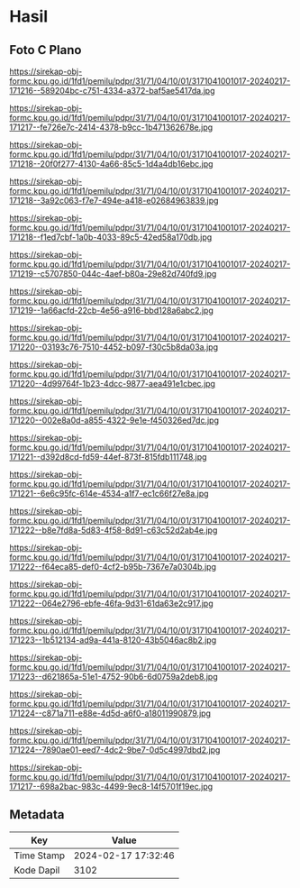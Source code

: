 # Hasil

## Foto C Plano

https://sirekap-obj-formc.kpu.go.id/1fd1/pemilu/pdpr/31/71/04/10/01/3171041001017-20240217-171216--589204bc-c751-4334-a372-baf5ae5417da.jpg

https://sirekap-obj-formc.kpu.go.id/1fd1/pemilu/pdpr/31/71/04/10/01/3171041001017-20240217-171217--fe726e7c-2414-4378-b9cc-1b471362678e.jpg

https://sirekap-obj-formc.kpu.go.id/1fd1/pemilu/pdpr/31/71/04/10/01/3171041001017-20240217-171218--20f0f277-4130-4a66-85c5-1d4a4db16ebc.jpg

https://sirekap-obj-formc.kpu.go.id/1fd1/pemilu/pdpr/31/71/04/10/01/3171041001017-20240217-171218--3a92c063-f7e7-494e-a418-e02684963839.jpg

https://sirekap-obj-formc.kpu.go.id/1fd1/pemilu/pdpr/31/71/04/10/01/3171041001017-20240217-171218--f1ed7cbf-1a0b-4033-89c5-42ed58a170db.jpg

https://sirekap-obj-formc.kpu.go.id/1fd1/pemilu/pdpr/31/71/04/10/01/3171041001017-20240217-171219--c5707850-044c-4aef-b80a-29e82d740fd9.jpg

https://sirekap-obj-formc.kpu.go.id/1fd1/pemilu/pdpr/31/71/04/10/01/3171041001017-20240217-171219--1a66acfd-22cb-4e56-a916-bbd128a6abc2.jpg

https://sirekap-obj-formc.kpu.go.id/1fd1/pemilu/pdpr/31/71/04/10/01/3171041001017-20240217-171220--03193c76-7510-4452-b097-f30c5b8da03a.jpg

https://sirekap-obj-formc.kpu.go.id/1fd1/pemilu/pdpr/31/71/04/10/01/3171041001017-20240217-171220--4d99764f-1b23-4dcc-9877-aea491e1cbec.jpg

https://sirekap-obj-formc.kpu.go.id/1fd1/pemilu/pdpr/31/71/04/10/01/3171041001017-20240217-171220--002e8a0d-a855-4322-9e1e-f450326ed7dc.jpg

https://sirekap-obj-formc.kpu.go.id/1fd1/pemilu/pdpr/31/71/04/10/01/3171041001017-20240217-171221--d392d8cd-fd59-44ef-873f-815fdb111748.jpg

https://sirekap-obj-formc.kpu.go.id/1fd1/pemilu/pdpr/31/71/04/10/01/3171041001017-20240217-171221--6e6c95fc-614e-4534-a1f7-ec1c66f27e8a.jpg

https://sirekap-obj-formc.kpu.go.id/1fd1/pemilu/pdpr/31/71/04/10/01/3171041001017-20240217-171222--b8e7fd8a-5d83-4f58-8d91-c63c52d2ab4e.jpg

https://sirekap-obj-formc.kpu.go.id/1fd1/pemilu/pdpr/31/71/04/10/01/3171041001017-20240217-171222--f64eca85-def0-4cf2-b95b-7367e7a0304b.jpg

https://sirekap-obj-formc.kpu.go.id/1fd1/pemilu/pdpr/31/71/04/10/01/3171041001017-20240217-171222--064e2796-ebfe-46fa-9d31-61da63e2c917.jpg

https://sirekap-obj-formc.kpu.go.id/1fd1/pemilu/pdpr/31/71/04/10/01/3171041001017-20240217-171223--1b512134-ad9a-441a-8120-43b5046ac8b2.jpg

https://sirekap-obj-formc.kpu.go.id/1fd1/pemilu/pdpr/31/71/04/10/01/3171041001017-20240217-171223--d621865a-51e1-4752-90b6-6d0759a2deb8.jpg

https://sirekap-obj-formc.kpu.go.id/1fd1/pemilu/pdpr/31/71/04/10/01/3171041001017-20240217-171224--c871a711-e88e-4d5d-a6f0-a18011990879.jpg

https://sirekap-obj-formc.kpu.go.id/1fd1/pemilu/pdpr/31/71/04/10/01/3171041001017-20240217-171224--7890ae01-eed7-4dc2-9be7-0d5c4997dbd2.jpg

https://sirekap-obj-formc.kpu.go.id/1fd1/pemilu/pdpr/31/71/04/10/01/3171041001017-20240217-171217--698a2bac-983c-4499-9ec8-14f5701f19ec.jpg


## Metadata

| Key        | Value               |
| ---------- | ------------------- |
| Time Stamp | 2024-02-17 17:32:46 |
| Kode Dapil | 3102                |



